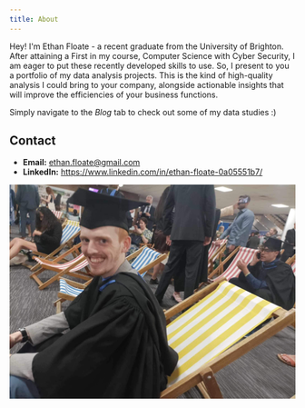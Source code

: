 ```yaml
---
title: About
---
```


Hey! I'm Ethan Floate - a recent graduate from the University of Brighton. After attaining a First in my course, Computer Science with Cyber Security, I am eager to put these recently developed skills to use. So, I present to you a portfolio of my data analysis projects. This is the kind of high-quality analysis I could bring to your company, alongside actionable insights that will improve the efficiencies of your business functions.

Simply navigate to the *Blog* tab to check out some of my data studies :)

## Contact

- **Email:** <ethan.floate@gmail.com>
- **LinkedIn:** <https://www.linkedin.com/in/ethan-floate-0a05551b7/>

![me](assets/images/in_the_gown.jpg "Photo of me at graduation")